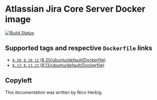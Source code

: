 # Atlassian Jira Core Server Docker image

[![Build Status](https://github.com/nicoherbigio/docker-atlassian-jira-core-server/actions/workflows/build-docker-images.yml/badge.svg)](https://github.com/nicoherbigio/docker-atlassian-jira-core-server/actions/workflows/build-docker-images.yml)

## Supported tags and respective `Dockerfile` links

 * [`8.20`, `8.20.12` (8.20/ubuntu/default/Dockerfile)](https://github.com/nicoherbigio/docker-atlassian-jira-core-server/blob/main/8.20/debian/default/Dockerfile)
 * [`8.13`, `8.13.22` (8.13/ubuntu/default/Dockerfile)](https://github.com/nicoherbigio/docker-atlassian-jira-core-server/blob/main/8.13/debian/default/Dockerfile)

## Copyleft

This documentation was written by Nico Herbig.
